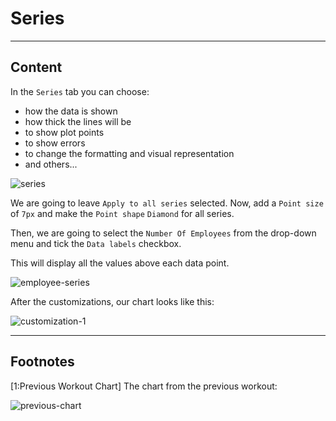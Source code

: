 ﻿---
author: Stefan-Stojanovic

type: normal

category: how to

---

# Series

---
## Content

In the `Series` tab you can choose:
- how the data is shown
- how thick the lines will be
- to show plot points
- to show errors
- to change the formatting and visual representation
- and others...

![series](https://img.enkipro.com/090c3c6dcb063477a22f83f19e398bce.png)

We are going to leave `Apply to all series` selected. Now, add a `Point size` of `7px` and make the `Point shape` `Diamond` for all series.

Then, we are going to select the `Number Of Employees` from the drop-down menu and tick the `Data labels` checkbox.

This will display all the values above each data point.

![employee-series](https://img.enkipro.com/7c6942376b95f70dd8a89b0a69657598.png)

After the customizations, our chart looks like this:

![customization-1](https://img.enkipro.com/227c843860c60bb62288a9546c1d067b.png)

---
## Footnotes

[1:Previous Workout Chart]
The chart from the previous workout:

![previous-chart](https://img.enkipro.com/a8f69242523d86c29148a4c3544b41eb.png)